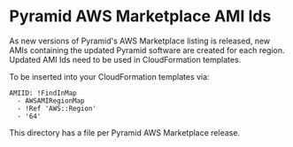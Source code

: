 # Pyramid AWS Marketplace AMI Ids

As new versions of Pyramid's AWS Marketplace listing is released, new AMIs containing the updated Pyramid software are created
for each region. Updated AMI Ids need to be used in CloudFormation templates.

To be inserted into your CloudFormation templates via:

```
AMIID: !FindInMap 
  - AWSAMIRegionMap
  - !Ref 'AWS::Region'
  - '64'
```

This directory has a file per Pyramid AWS Marketplace release.
